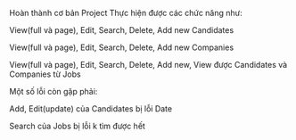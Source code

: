 Hoàn thành cơ bản Project
Thực hiện được các chức năng như:

View(full và page), Edit, Search, Delete, Add new Candidates

View(full và page), Edit, Search, Delete, Add new Companies

View(full và page), Edit, Search, Delete, Add new, View được Candidates và Companies từ Jobs

Một số lỗi còn gặp phải:

Add, Edit(update) của Candidates bị lỗi Date

Search của Jobs bị lỗi k tìm được hết
